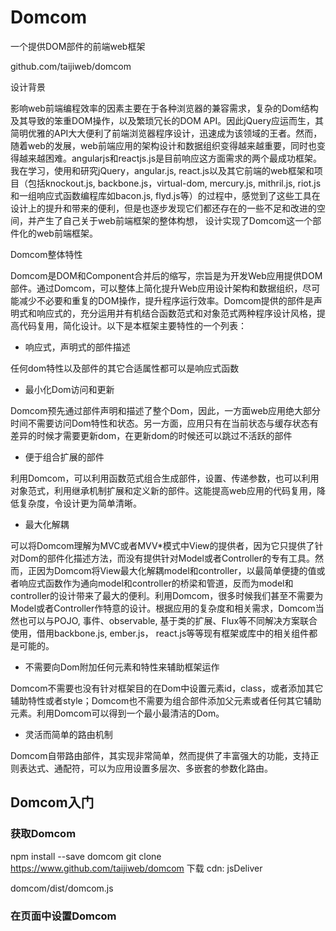 # Domcom  

一个提供DOM部件的前端web框架

github.com/taijiweb/domcom

设计背景

影响web前端编程效率的因素主要在于各种浏览器的兼容需求，复杂的Dom结构及其导致的笨重DOM操作，以及繁琐冗长的DOM API。因此jQuery应运而生，其简明优雅的API大大便利了前端浏览器程序设计，迅速成为该领域的王者。然而，随着web的发展，web前端应用的架构设计和数据组织变得越来越重要，同时也变得越来越困难。angularjs和reactjs.js是目前响应这方面需求的两个最成功框架。我在学习，使用和研究jQuery，angular.js, react.js以及其它前端的web框架和项目（包括knockout.js, backbone.js，virtual-dom, mercury.js, mithril.js, riot.js和一组响应式函数编程库如bacon.js, flyd.js等）的过程中，感觉到了这些工具在设计上的提升和带来的便利，但是也逐步发现它们都还存在的一些不足和改进的空间，并产生了自己关于web前端框架的整体构想， 设计实现了Domcom这一个部件化的web前端框架。


Domcom整体特性

Domcom是DOM和Component合并后的缩写，宗旨是为开发Web应用提供DOM部件。通过Domcom，可以整体上简化提升Web应用设计架构和数据组织，尽可能减少不必要和重复的DOM操作，提升程序运行效率。Domcom提供的部件是声明式和响应式的，充分运用并有机结合函数范式和对象范式两种程序设计风格，提高代码复用，简化设计。以下是本框架主要特性的一个列表：

* 响应式，声明式的部件描述

任何dom特性以及部件的其它合适属性都可以是响应式函数

* 最小化Dom访问和更新

Domcom预先通过部件声明和描述了整个Dom，因此，一方面web应用绝大部分时间不需要访问Dom特性和状态。另一方面，应用只有在当前状态与缓存状态有差异的时候才需要更新dom，在更新dom的时候还可以跳过不活跃的部件

* 便于组合扩展的部件

利用Domcom，可以利用函数范式组合生成部件，设置、传递参数，也可以利用对象范式，利用继承机制扩展和定义新的部件。这能提高web应用的代码复用，降低复杂度，令设计更为简单清晰。

* 最大化解耦

可以将Domcom理解为MVC或者MVV*模式中View的提供者，因为它只提供了针对Dom的部件化描述方法，而没有提供针对Model或者Controller的专有工具。然而，正因为Domcom将View最大化解耦model和controller，以最简单便捷的值或者响应式函数作为通向model和controller的桥梁和管道，反而为model和controller的设计带来了最大的便利。利用Domcom，很多时候我们甚至不需要为Model或者Controller作特意的设计。根据应用的复杂度和相关需求，Domcom当然也可以与POJO, 事件、observable, 基于类的扩展、Flux等不同解决方案联合使用，借用backbone.js, ember.js， react.js等等现有框架或库中的相关组件都是可能的。

* 不需要向Dom附加任何元素和特性来辅助框架运作

Domcom不需要也没有针对框架目的在Dom中设置元素id，class，或者添加其它辅助特性或者style；Domcom也不需要为组合部件添加父元素或者任何其它辅助元素。利用Domcom可以得到一个最小最清洁的Dom。

* 灵活而简单的路由机制

Domcom自带路由部件，其实现非常简单，然而提供了丰富强大的功能，支持正则表达式、通配符，可以为应用设置多层次、多嵌套的参数化路由。

## Domcom入门

### 获取Domcom
  npm install --save domcom
  git clone https://www.github.com/taijiweb/domcom
  下载
  cdn: jsDeliver

  domcom/dist/domcom.js

### 在页面中设置Domcom
<script src="path/to/domcom.js"/>
<script src="path/to/my-app.js"/>

### 关于目前编写Domcom应用的工具

  Domcom的实现采用了coffee-script然后转译成javascript的方法。当然，这并不妨碍我们采用javascript来编写基于Domcom的应用，虽然这样做可能代码会稍微冗长一点，可读性稍差一点。对大多数习惯于编写javascript原生代码的程序员来说，这是完全可行的，没有其它任何不好的地方。因为coffee-script的简洁优雅，我个人很喜欢这门语言，Domcom在实现上针对coffee-script做了很多便于阅读和编写的专门设计。即使不借助专用的模板语言工具，我们也可以借助coffee-script的帮助在这方面做得非常好。当前，在还没有专门的针对Domcom的模板语言工具的情况下，我建议在使用Domcom时尽可能用coffee-script。

  以下的实例都采用coffee-script语言。Coffee-script和Javascript基本是一一对应的。对于不熟悉coffee-script的朋友，我建议阅读时按照直觉理解就好。

### Hello, Domcom
  {div} = dc
  comp = div "Hello, Domcom" 
  comp.mount()

### 使用变量 
  {div} = dc

  hello = (who) ->
    div "Hello, ", -> who
  
  comp = hello "Angular"
  comp.mount()
  comp = hello "Domcom"
  comp.mount()

### 动态声明

  {div} = dc

  who = "Angular"
  comp = div "Hello, ", txt1=(-> who)
  comp.mount()
  who = "Domcom"
  comp.render()


### 响应式更新

  在上例中, div的第二个child元素txt1=(-> who)是一个无条件函数，因此每次更新(render)的时候，它的值会需要无条件地重新计算（只是Domcom部件内部的计算，如果新计算值与缓存值相同，并不需要刷新Dom，不会引起Dom操作），同时还可能会进一步增加需要更新的容器部件。如果我们在上例的最后再增加调用一次·comp.render()·，虽然who的值甚至整个应用的状态都没有变化，但是comp和txt1都会执行一遍更新过程。


  我们可以利用响应式函数来避免上述问题。

  {div, see} = dc

  who = see "Angular"
  comp = div "Hello, ", who
  comp.mount()
  who "Domcom"
  comp.render()

  现在，如果我们只是在最后一行再次调用`comp.render()`, 不会引起部件层次的更新计算，当然更不会有Dom的刷新。即使我们增加这样的代码，·who "Domcom"; comp.render()`也是同样。因为who被设置的新值和缓存的值相同，也就不会令依赖于who的任何计算变得无效。但是，当我们增加·who "React"; comp.render()`这组语句，部件更新和Dom刷新就会按需求执行了。相反，因为Dom元素“Hello”是完全静态的，一旦创建就已经从更新集合中完全排除，不管在哪种情况下都再也无需触及。

### 事件处理

  {div} = dc
  comp = div onclick: -> alert("Hello, Domcom!"),
    "Say hello!"
  comp.mount()

### 事件与更新
  {div, text, list, see} = dc

  who = see "Angular"
  comp = list div("Hello, ", who),
    text value: who,
      onchange: -> who @value; comp.update()  
  comp.mount()

### Domcom指令
  
  为了编写方便代码，Domcom设计了指令。指令是一个函数，调用该函数会产生一个指令处理函数。其基本定义模式如下：
  `registerDirective '$directiveName', (args...) -> (comp) -> ...`
  Domcom提供了一组内置指令：$bind, $model, $options, $show, $hide, $splitter, $blink。我们可以在应用中使用这组指令，也可以参考这组指令的写法定义新的指令。

  {div, text, list, see} = dc

  who = see "Angular"
  comp = text $bind: who
  comp.mount()
  who "Domcom"
  comp.render()

  可以看到，在这里$bind:who与value:who相比并没有任何的优越性，反而增加了复杂度。因为$bind可以用在所有的input元素，select，textarea上，这种统一性也许可以让减轻一些记忆负担。而下面的双向绑定指令则可以在写法上带来实质性的便利。

### 双向绑定
  {div, text, list, see2} = dc

  who = see2 "Angular"
  comp = list div1 = div("Hello, ", who),
    text($model: who).bind('onchange', -> div1.update())
  comp.mount()

  $model指令可以看作两个声明的结合，即{$model: model}相当于{value: model, onchange: -> model(@value)}, 其中model应该是一个可以设置值的响应式函数，例如flow.see2和flow.duplex。

  Tag.bind可以对Tag部件绑定事件函数。bind方法会返回部件自身。


### If条件部件

### Case多分支部件

### 十项全能的Each部件

### 定制更新方法

### 路由示例


### 更多例子

#### 求和

    {bindings, list, number, p, flow} = require 'Domcom'
    demoSum = ->
      {_a, _b} = bindings({a: 1, b: 2})
      list(n1=number(_a), n2=number(_b), p(flow.add _a, _b)).renderWhen(n1, n2, 'change').mount()
    demoSum()

### todoMVC

## API介绍

### 部件及实例化函数

Component 

BaseComponent

TransformComponent


Tag, tag
  div, p, span, input, textarea, select, ...
  input元素
  text, number, checkbox, radio, email, date, tel

Text, txt

Comment, comment

Html, html,

UnescapeHtml, unescape

List, list

If, if_

Case, case_

Cond, cond

Each, each

Route, route

Flow函数

react 

renew 

flow

depend

see

see2


bind

duplex

reactive.invalidate

### 工具函数


## 与其它框架的比较

响应式

flyd.js, bacon.js, rx.js
因为flyd.js实现非常简洁，只有100多行代码，我仔细研究过它的源码。而bacon.js 和 rx.js只是从整体上了解过。这些响应式框架虽然为我们的设计提供某种帮助，但是我个人总觉得遵循这些框架的程序整体设计并没有变得更加清晰和更好理解，有些陷入面条式响应流的感觉。虽然Domcom的大部分元素都是响应式的，但并不象上述框架一样按照响应流的模式来组织整体结构，而只是作为一种声明属性的方法，因此程序显得更为直观和清晰。和这些主流的响应式框架相比，Domcom的响应式是更为懒惰的。源头的变化并不立即触发后继的实际计算，而只是更新各级后继的无效标记，并传播到Dom特性和部件以指导DOM刷新算法。

更新检测

angularjs使用脏值检测触发watcher的机制，当$apply某一个scope上的变化时，会反复运行该scope及以下各个层次scope上的watcher，有的时候因为持续的变化会导致watcher在一个$digest循环中执行多遍，甚至因为超过限制次数而触发infdig异常。infdig就象是马戏团的一个小丑，经常性地冒出来向我们提示angularjs存在这样一个不得已的补救措施，同时也表明整体设计上的某种缺憾，令人感觉十分奇怪和不爽。另外，angularjs这种方法还是需要使用者在directive和watcher中进行dom操作，并不能从根本上杜绝不必要的的DOM访问和dom更新。
reactjs采用缓存和差异比较的方式，如果需要定制某个部件的刷新，普通办法是覆盖shouldComponentUpdate方法。

* 解耦

  model和controller

  knockout.js, ember.js, backbone.js等采用定制对象作为model或者controler的方式。

  不象angularjs那样必须将模型数据和事件处理方法挂到附属于controller上的$scope层次下，也不象reactjs那样必须将模型数据挂到this.props或者this.states

  因为domcom中的各种元素都可以是响应式的函数，因此，我们可以根据自己的意愿任意地组织数据，这将极大地便利我们改进整个系统的架构设计。

* 可组合性

angularjs 1.x 提供了一组复杂的概念框架，一方面提升了学习曲线，另一方面也阻碍部件之间的组合。要实现controller，directive的组合、继承和扩展，要采用很多不平常的手法，克服很多技术障碍，经常令人望而生畏。


Domcom, template以及coffee-script

  
  汝之蜜糖，吾之砒霜；
  对人如此，对机亦然。

  Domcom用coffee-script实现，Domcom喜欢coffee-script。

### 曙光在前

  Domcom为我们提供了一种新的组织Web应用的方式。前面的范例已经演示了Domcom的一些基本用法。我们现在可以学习Domcom提供的更多API，在最简捷地编写Web应用的同时追求最好的运行效率。
